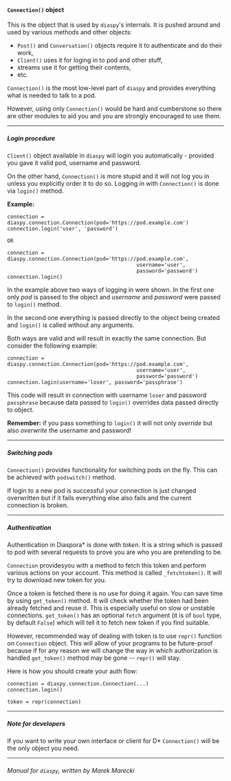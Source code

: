 #### `Connection()` object

This is the object that is used by `diaspy`'s internals. 
It is pushed around and used by various methods and other objects:

*   `Post()` and `Conversation()` objects require it to authenticate and 
    do their work,
*   `Client()` uses it for loging in to pod and other stuff,
*   streams use it for getting their contents,
*   etc.


`Connection()` is the most low-level part of `diaspy` and provides everything 
what is needed to talk to a pod.

However, using only `Connection()` would be hard and cumberstone so there are 
other modules to aid you and you are strongly encouraged to use them.


----

##### Login procedure

`Client()` object available in `diaspy` will login you automatically - provided 
you gave it valid pod, username and password. 

On the other hand, `Connection()` is more stupid and it will not log you in unless 
you explicitly order it to do so. 
Logging in with `Connection()` is done via `login()` method. 

**Example:**

    connection = diaspy.connection.Connection(pod='https://pod.example.com')
    connection.login('user', 'password')

    OR

    connection = diaspy.connection.Connection(pod='https://pod.example.com',
                                              username='user',
                                              password='password')
    connection.login()


In the example above two ways of logging in were shown. 
In the first one only *pod* is passed to the object and 
*username* and *password* were passed to `login()` method. 

In the second one everything is passed directly to the object being 
created and `login()` is called without any arguments. 

Both ways are valid and will result in exactly the same connection. 
But consider the following example:


    connection = diaspy.connection.Connection(pod='https://pod.example.com',
                                              username='user',
                                              password='password')
    connection.login(username='loser', password='passphrase')

This code will result in connection with username `loser` and 
password `passphrase` because data passed to `login()` overrides data 
passed directly to object. 

**Remember:** if you pass something to `login()` it will not only *override* but 
also *overwrite* the username and password!


----

##### Switching pods

`Connection()` provides functionality for switching pods on the fly. 
This can be achieved with `podswitch()` method. 

If login to a new pod is successful your connection is just changed 
overwritten but if it fails everything else also fails and the current 
connection is broken.

----

##### Authentication

Authentication in Diaspora\* is done with *token*. It is a string 
which is passed to pod with several requests to prove you are who you are 
pretending to be.

`Connection` providesyou with a method to fetch this token and perform 
various actions on your account.
This method is called `_fetchtoken()`. 
It will try to download new token for you. 

Once a token is fetched there is no use for doing it again. 
You can save time by using `get_token()` method. 
It will check whether the token had been already fetched and reuse it. 
This is especially useful on slow or unstable connections. 
`get_token()` has an optional `fetch` argument (it is of `bool` type, by default `False`) 
which will tell it to fetch new token if you find suitable.

However, recommended way of dealing with token is to use `repr()` function on 
`Connection` object. This will allow of your programs to be future-proof because if 
for any reason we will change the way in which authorization is handled `get_token()` 
method may be gone -- `repr()` will stay.

Here is how you should create your auth flow:

    connection = diaspy.connection.Connection(...)
    connection.login()

    token = repr(connection)


----

##### Note for developers

If you want to write your own interface or client for D\* 
`Connection()` will be the only object you need.

----

###### Manual for `diaspy`, written by Marek Marecki
